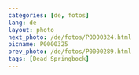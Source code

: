 ```yaml
---
categories: [de, fotos]
lang: de
layout: photo
next_photo: /de/fotos/P0000324.html
picname: P0000325
prev_photo: /de/fotos/P0000289.html
tags: [Dead Springbock]
---
```

